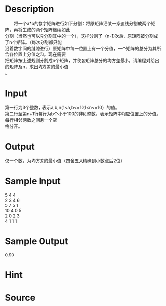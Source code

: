 
# Description

<div class="content"><p>　　将一个a*b的数字矩阵进行如下分割：将原矩阵沿某一条直线分割成两个矩阵，再将生成的两个矩阵继续如此<br/>
分割（当然也可以只分割其中的一个），这样分割了（n-1)次后，原矩阵被分割成了n个矩阵。（每次分割都只能<br/>
沿着数字间的缝隙进行）原矩阵中每一位置上有一个分值，一个矩阵的总分为其所含各位置上分值之和。现在需要<br/>
把矩阵按上述规则分割成n个矩阵，并使各矩阵总分的均方差最小。请编程对给出的矩阵及n，求出均方差的最小值<br/>
。</p></div>

# Input

<div class="content"><p>第一行为3个整数，表示a,b,n(1&lt;a,b&lt;=10,1&lt;n&lt;=10）的值。<br/>
第二行至第n+1行每行为b个小于100的非负整数，表示矩阵中相应位置上的分值。每行相邻两数之间用一个空<br/>
格分开。<br/>
</p></div>

# Output

<div class="content"><p>仅一个数，为均方差的最小值（四舍五入精确到小数点后2位）</p></div>

# Sample Input

<div class="content"><span class="sampledata">5 4 4<br/>
2 3 4 6<br/>
5 7 5 1<br/>
10 4 0 5<br/>
2 0 2 3<br/>
4 1 1 1</span></div>

# Sample Output

<div class="content"><span class="sampledata">0.50</span></div>

# Hint

<div class="content"><p></p></div>

# Source

<div class="content"><p><a href="problemset.php?search="></a></p></div>


